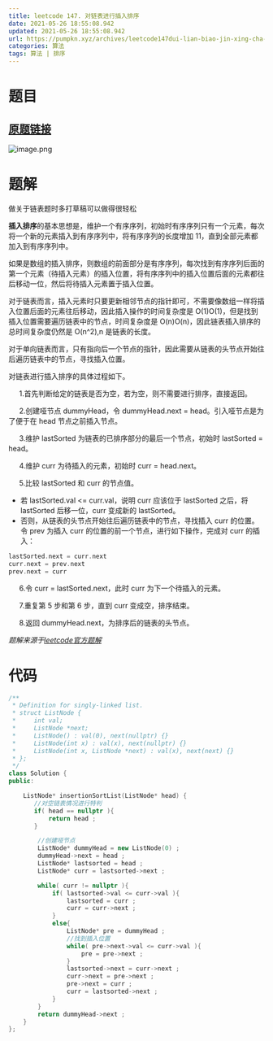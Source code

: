 ```yaml
---
title: leetcode 147. 对链表进行插入排序
date: 2021-05-26 18:55:08.942
updated: 2021-05-26 18:55:08.942
url: https://pumpkn.xyz/archives/leetcode147dui-lian-biao-jin-xing-cha-ru-pai-xu
categories: 算法
tags: 算法 | 排序
---
```


# 题目
## [原题链接](https://leetcode-cn.com/problems/insertion-sort-list/)
![image.png](https://pumpkn.xyz/upload/2021/05/image-a74e9547eb1c434c8f4b38d825d0a686.png)
# 题解

做关于链表题时多打草稿可以做得很轻松</br>

**插入排序**的基本思想是，维护一个有序序列，初始时有序序列只有一个元素，每次将一个新的元素插入到有序序列中，将有序序列的长度增加 11，直到全部元素都加入到有序序列中。</br>

如果是数组的插入排序，则数组的前面部分是有序序列，每次找到有序序列后面的第一个元素（待插入元素）的插入位置，将有序序列中的插入位置后面的元素都往后移动一位，然后将待插入元素置于插入位置。</br>

对于链表而言，插入元素时只要更新相邻节点的指针即可，不需要像数组一样将插入位置后面的元素往后移动，因此插入操作的时间复杂度是 O(1)O(1)，但是找到插入位置需要遍历链表中的节点，时间复杂度是 O(n)O(n)，因此链表插入排序的总时间复杂度仍然是 O(n^2),n 是链表的长度。</br>

对于单向链表而言，只有指向后一个节点的指针，因此需要从链表的头节点开始往后遍历链表中的节点，寻找插入位置。</br>

对链表进行插入排序的具体过程如下。</br>

&ensp;&ensp;&ensp;1.首先判断给定的链表是否为空，若为空，则不需要进行排序，直接返回。</br>

&ensp;&ensp;&ensp;2.创建哑节点 dummyHead，令 dummyHead.next = head。引入哑节点是为了便于在 head 节点之前插入节点。</br>

&ensp;&ensp;&ensp;3.维护 lastSorted 为链表的已排序部分的最后一个节点，初始时 lastSorted = head。</br>

&ensp;&ensp;&ensp;4.维护 curr 为待插入的元素，初始时 curr = head.next。</br>

&ensp;&ensp;&ensp;5.比较 lastSorted 和 curr 的节点值。</br>

- 若 lastSorted.val <= curr.val，说明 curr 应该位于 lastSorted 之后，将 lastSorted 后移一位，curr 变成新的 lastSorted。</br>
- 否则，从链表的头节点开始往后遍历链表中的节点，寻找插入 curr 的位置。令 prev 为插入 curr 的位置的前一个节点，进行如下操作，完成对 curr 的插入：</br>
```c++
lastSorted.next = curr.next
curr.next = prev.next
prev.next = curr
```
&ensp;&ensp;&ensp;6.令 curr = lastSorted.next，此时 curr 为下一个待插入的元素。</br>

&ensp;&ensp;&ensp;7.重复第 5 步和第 6 步，直到 curr 变成空，排序结束。</br>

&ensp;&ensp;&ensp;8.返回 dummyHead.next，为排序后的链表的头节点。</br>

*题解来源于[leetcode官方题解](https://leetcode-cn.com/problems/insertion-sort-list/solution/dui-lian-biao-jin-xing-cha-ru-pai-xu-by-leetcode-s/)*

# 代码
```c++
/**
 * Definition for singly-linked list.
 * struct ListNode {
 *     int val;
 *     ListNode *next;
 *     ListNode() : val(0), next(nullptr) {}
 *     ListNode(int x) : val(x), next(nullptr) {}
 *     ListNode(int x, ListNode *next) : val(x), next(next) {}
 * };
 */
class Solution {
public:

    ListNode* insertionSortList(ListNode* head) {
       //对空链表情况进行特判
       if( head == nullptr ){
           return head ;
       }

        //创建哑节点
        ListNode* dummyHead = new ListNode(0) ;
        dummyHead->next = head ;
        ListNode* lastsorted = head ;
        ListNode* curr = lastsorted->next ;

        while( curr != nullptr ){
            if( lastsorted->val <= curr->val ){
                lastsorted = curr ;
                curr = curr->next ;
            }
            else{
                ListNode* pre = dummyHead ;
                //找到插入位置
                while( pre->next->val <= curr->val ){
                    pre = pre->next ;
                }
                lastsorted->next = curr->next ;
                curr->next = pre->next ;
                pre->next = curr ;
                curr = lastsorted->next ; 
            }
        }
        return dummyHead->next ;
    }
};
```